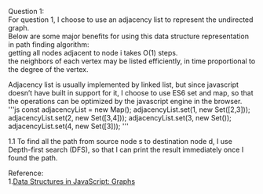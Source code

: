 Question 1:  
For question 1, I choose to use an adjacency list to represent the undirected graph.  
Below are some major benefits for using this data structure representation in path finding algorithm:  
getting all nodes adjacent to node i takes O(1) steps.  
the neighbors of each vertex may be listed efficiently, in time proportional to the degree of the vertex.  

Adjacency list is usually implemented by linked list, but since javascript doesn’t have built in support for it, 
I choose to use ES6 set and map, so that the operations can be optimized by the javascript engine in the browser.  
'''js
const adjacencyList = new Map();
adjacencyList.set(1, new Set([2,3]));
adjacencyList.set(2, new Set([3,4]));
adjacencyList.set(3, new Set());
adjacencyList.set(4, new Set([3]));
'''

1.1 To find all the path from source node s to destination node d,
I use Depth-first search (DFS), so that I can print the result immediately once I found the path.

Reference:  
1.[Data Structures in JavaScript: Graphs](https://medium.com/better-programming/basic-interview-data-structures-in-javascript-graphs-3f9118aeb078)  
